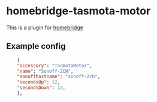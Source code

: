 # homebridge-tasmota-motor

This is a plugin for [homebridge](https://github.com/nfarina/homebridge)

## Example config

```json
 	{
 	"accessory": "TasmotaMotor",
 	"name": "Sonoff-2CH",
 	"sonoffhostname": "sonoff-2ch",
 	"secondsUp": 12,
 	"secondsDown": 12,
 	},
```